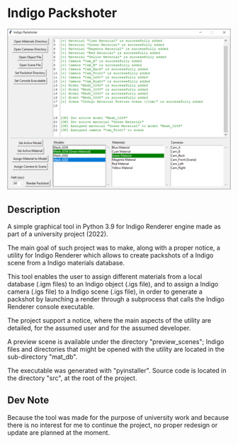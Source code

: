 # Indigo Packshoter

<p align=center>
  <img src="https://github.com/JinFrx/indigo-packshoter/blob/main/showcase.PNG" alt="showcase image" style="width: 650px; max-width: 100%; height: auto" title="Click to enlarge picture" />
</p>

## Description

A simple graphical tool in Python 3.9 for Indigo Renderer engine made as part of a university project (2022).

The main goal of such project was to make, along with a proper notice, a utility for Indigo Renderer which allows to create packshots of a Indigo scene from a Indigo materials database.

This tool enables the user to assign different materials from a local database (.igm files) to an Indigo object (.igs file), and to assign a Indigo camera (.igs file) to a Indigo scene (.igs file), in order to generate a packshot by launching a render through a subprocess that calls the Indigo Renderer console executable.

The project support a notice, where the main aspects of the utility are detailed, for the assumed user and for the assumed developer.

A preview scene is available under the directory "preview_scenes"; Indigo files and directories that might be opened with the utility are located in the sub-directory "mat_db".

The executable was generated with "pyinstaller". Source code is located in the directory "src", at the root of the project.

## Dev Note

Because the tool was made for the purpose of university work and because there is no interest for me to continue the project, no proper redesign or update are planned at the moment.
